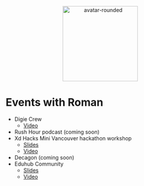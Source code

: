 <p align="center" width="100%">
    <img width="200" alt="avatar-rounded" src="https://user-images.githubusercontent.com/23285565/129185960-8d848656-5912-4967-a60b-1f64f685da7d.png">
</p>

# Events with Roman

* Digie Crew
    * [Video](https://www.instagram.com/p/CSCJhn8HEnI/)
* Rush Hour podcast (coming soon)
* Xd Hacks Mini Vancouver hackathon workshop
    * [Slides](https://docs.google.com/presentation/d/1lrt8jmGw7ypb9d_uheHGDTG3zYw8-7oVQcwyOnLI498/edit?usp=sharing)
    * [Video](https://youtu.be/B3VQmvwHr9c)
* Decagon (coming soon)
* Eduhub Community
    * [Slides](https://docs.google.com/presentation/d/1CLkcx-polvHxJP5cENSq-mzEuwvQzJyv593d2_r7xng/edit?usp=sharing)
    * [Video](https://www.youtube.com/watch?v=h5FjL2A4usE)
